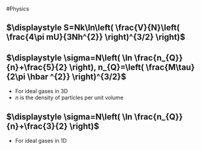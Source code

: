 #Physics 
## $\displaystyle S=Nk\ln\left( \frac{V}{N}\left( \frac{4\pi mU}{3Nh^{2}} \right)^{3/2} \right)$
## $\displaystyle \sigma=N\left( \ln \frac{n_{Q}}{n}+\frac{5}{2} \right), n_{Q}=\left( \frac{M\tau}{2\pi \hbar ^{2}} \right)^{3/2}$
* For ideal gases in 3D
* $\displaystyle n$ is the density of particles per unit volume
## $\displaystyle \sigma=N\left( \ln \frac{n_{Q}}{n}+\frac{3}{2} \right)$
* For ideal gases in 1D